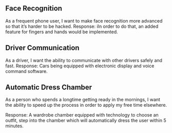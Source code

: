 ## Face Recognition 

As a frequent phone user, I want to make face recognition more advanced so that it’s harder to be hacked.
 Response: iIn order to do that, an added feature for fingers and hands would be implemented. 

## Driver Communication

As a driver, I want the ability to communicate with other drivers safely and fast.
Response: Cars being equipped with electronic display and voice command software.

## Automatic Dress Chamber

As a person who spends a longtime getting ready in the mornings, I want the ability to speed up the process in order to apply my free time elsewhere.

Response: A wardrobe chamber equipped with technology to choose an outfit, step into the chamber which will automatically dress the user within 5 minutes. 